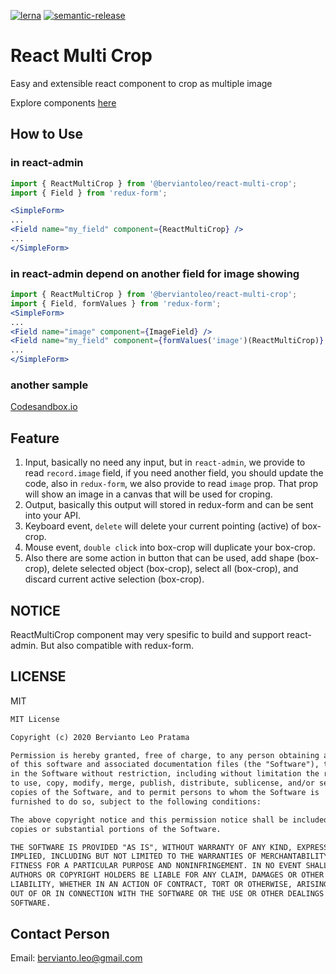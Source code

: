 [![lerna](https://img.shields.io/badge/maintained%20with-lerna-cc00ff.svg)](https://lerna.js.org/) [![semantic-release](https://img.shields.io/badge/%20%20%F0%9F%93%A6%F0%9F%9A%80-semantic--release-e10079.svg)](https://github.com/semantic-release/semantic-release)

# React Multi Crop

Easy and extensible react component to crop as multiple image

Explore components [here](/components)

## How to Use

### in react-admin

```jsx
import { ReactMultiCrop } from '@berviantoleo/react-multi-crop';
import { Field } from 'redux-form';

<SimpleForm>
...
<Field name="my_field" component={ReactMultiCrop} />
...
</SimpleForm>
```

### in react-admin depend on another field for image showing

```jsx
import { ReactMultiCrop } from '@berviantoleo/react-multi-crop';
import { Field, formValues } from 'redux-form';
<SimpleForm>
...
<Field name="image" component={ImageField} />
<Field name="my_field" component={formValues('image')(ReactMultiCrop)} />
...
</SimpleForm>
```

### another sample

[Codesandbox.io](https://codesandbox.io/s/react-crop-demo-9hjxs)

## Feature

1. Input, basically no need any input, but in `react-admin`, we provide to read `record.image` field, if you need another field, you should update the code, also in `redux-form`, we also provide to read `image` prop. That prop will show an image in a canvas that will be used for croping.
2. Output, basically this output will stored in redux-form and can be sent into your API.
3. Keyboard event, `delete` will delete your current pointing (active) of box-crop.
4. Mouse event, `double click` into box-crop will duplicate your box-crop.
5. Also there are some action in button that can be used, add shape (box-crop), delete selected object (box-crop), select all (box-crop), and discard current active selection (box-crop).

## NOTICE

ReactMultiCrop component may very spesific to build and support react-admin. But also compatible with redux-form.

## LICENSE

MIT
```md
MIT License

Copyright (c) 2020 Bervianto Leo Pratama

Permission is hereby granted, free of charge, to any person obtaining a copy
of this software and associated documentation files (the "Software"), to deal
in the Software without restriction, including without limitation the rights
to use, copy, modify, merge, publish, distribute, sublicense, and/or sell
copies of the Software, and to permit persons to whom the Software is
furnished to do so, subject to the following conditions:

The above copyright notice and this permission notice shall be included in all
copies or substantial portions of the Software.

THE SOFTWARE IS PROVIDED "AS IS", WITHOUT WARRANTY OF ANY KIND, EXPRESS OR
IMPLIED, INCLUDING BUT NOT LIMITED TO THE WARRANTIES OF MERCHANTABILITY,
FITNESS FOR A PARTICULAR PURPOSE AND NONINFRINGEMENT. IN NO EVENT SHALL THE
AUTHORS OR COPYRIGHT HOLDERS BE LIABLE FOR ANY CLAIM, DAMAGES OR OTHER
LIABILITY, WHETHER IN AN ACTION OF CONTRACT, TORT OR OTHERWISE, ARISING FROM,
OUT OF OR IN CONNECTION WITH THE SOFTWARE OR THE USE OR OTHER DEALINGS IN THE
SOFTWARE.
```

## Contact Person

Email: bervianto.leo@gmail.com



